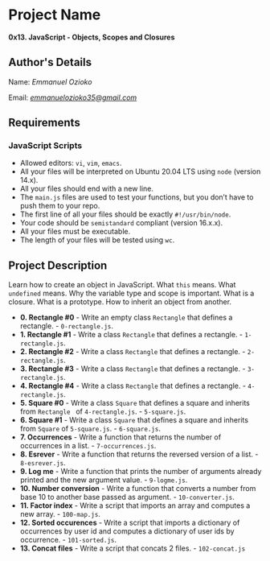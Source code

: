 # Project Name
**0x13. JavaScript - Objects, Scopes and Closures**

## Author's Details
Name: *Emmanuel Ozioko*

Email: *emmanuelozioko35@gmail.com*

##  Requirements

### JavaScript Scripts
*   Allowed editors: `vi`, `vim`, `emacs`.
*   All your files will be interpreted on Ubuntu 20.04 LTS using `node` (version 14.x).
*   All your files should end with a new line.
*   The `main.js` files are used to test your functions, but you don’t have to push them to your repo.
*   The first line of all your files should be exactly `#!/usr/bin/node`.
*   Your code should be `semistandard` compliant (version 16.x.x).
*   All your files must be executable.
*   The length of your files will be tested using `wc`.

## Project Description
Learn how to create an object in JavaScript.
What `this` means.
What `undefined` means.
Why the variable type and scope is important.
What is a closure.
What is a prototype.
How to inherit an object from another.


* **0. Rectangle #0** - Write an empty class `Rectangle` that defines a rectangle. - `0-rectangle.js`.
* **1. Rectangle #1** - Write a class `Rectangle` that defines a rectangle. - `1-rectangle.js`.
* **2. Rectangle #2** - Write a class `Rectangle` that defines a rectangle. - `2-rectangle.js`.
* **3. Rectangle #3** - Write a class `Rectangle` that defines a rectangle. - `3-rectangle.js`.
* **4. Rectangle #4** - Write a class `Rectangle` that defines a rectangle. - `4-rectangle.js`.
* **5. Square #0** - Write a class `Square` that defines a square and inherits from `Rectangle ` of `4-rectangle.js`. - `5-square.js`.
* **6. Square #1** - Write a class `Square` that defines a square and inherits from `Square` of `5-square.js`. - `6-square.js`.
* **7. Occurrences** - Write a function that returns the number of occurrences in a list. - `7-occurrences.js`.
* **8. Esrever** - Write a function that returns the reversed version of a list. - `8-esrever.js`.
* **9. Log me** - Write a function that prints the number of arguments already printed and the new argument value. - `9-logme.js`.
* **10. Number conversion** - Write a function that converts a number from base 10 to another base passed as argument. - `10-converter.js`.
* **11. Factor index** - Write a script that imports an array and computes a new array. - `100-map.js`.
* **12. Sorted occurences** - Write a script that imports a dictionary of occurrences by user id and computes a dictionary of user ids by occurrence. - `101-sorted.js`.
* **13. Concat files** - Write a script that concats 2 files. - `102-concat.js`
